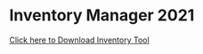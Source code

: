 # Inventory Manager 2021
[Click here to Download Inventory Tool](https://github.com/CDCgov/ngsqi-IMTool/raw/master/Database1.accdb)
